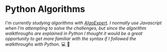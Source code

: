 # Python Algorithms

_I'm currently studying algorithms with [AlgoExpert](https://www.algoexpert.io/product). I normally use Javascript when I'm attempting to solve the challenges, but since the algorithm walkthroughs are explained in Python I thought it would be a great opportunity to get more familiar with the syntax if I followed the walkthroughs with Python._ :computer:  :snake:

